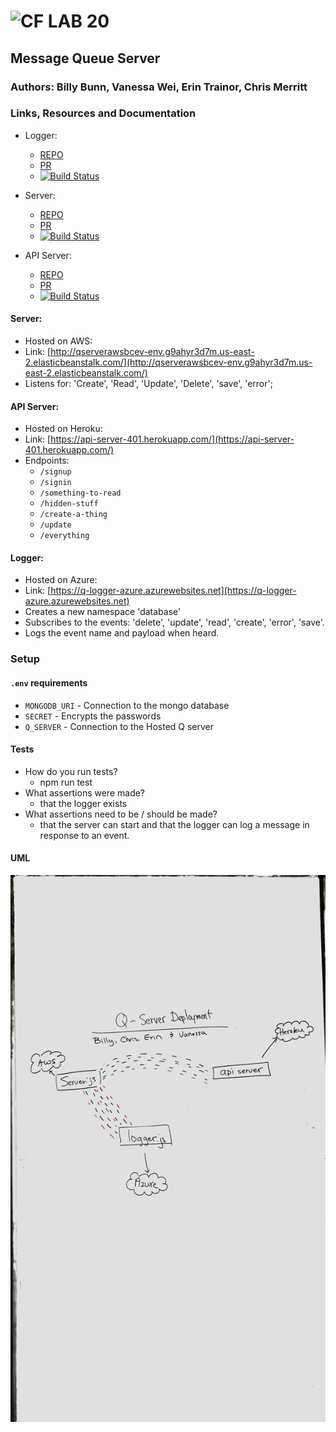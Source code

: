 ![CF](http://i.imgur.com/7v5ASc8.png) LAB 20
=================================================

## Message Queue Server

### Authors: Billy Bunn, Vanessa Wei, Erin Trainor, Chris Merritt

### Links, Resources and Documentation
* Logger:
  * [REPO](https://github.com/q-server-bcev/logger-azure)
  * [PR](https://github.com/401-advanced-javascript-401d29/lab-19-message-queue-server/pull/1)
  * [![Build Status](https://www.travis-ci.com/401-advanced-javascript-401d29/lab-19.svg?branch=master)](https://www.travis-ci.com/401-advanced-javascript-401d29/lab-19)


* Server:
  * [REPO](https://github.com/q-server-bcev/q-server-aws)
  * [PR](https://github.com/401-advanced-javascript-401d29/lab-19-file-writer/pull/1)
  * [![Build Status](https://www.travis-ci.com/401-advanced-javascript-401d29/lab-19-file-writer.svg?branch=master)](https://www.travis-ci.com/401-advanced-javascript-401d29/lab-19-file-writer)


* API Server:
  * [REPO](https://github.com/q-server-bcev/api-server-heroku)
  * [PR](https://github.com/401-advanced-javascript-401d29/lab-19-message-queue-server/pull/1)
  * [![Build Status](https://www.travis-ci.com/401-advanced-javascript-401d29/lab-19.svg?branch=master)](https://www.travis-ci.com/401-advanced-javascript-401d29/lab-19)

#### Server:
* Hosted on AWS: 
* Link: [http://qserverawsbcev-env.g9ahyr3d7m.us-east-2.elasticbeanstalk.com/](http://qserverawsbcev-env.g9ahyr3d7m.us-east-2.elasticbeanstalk.com/)
* Listens for: 'Create', 'Read', 'Update', 'Delete', 'save', 'error';

#### API Server:
* Hosted on Heroku:
* Link: [https://api-server-401.herokuapp.com/](https://api-server-401.herokuapp.com/)
* Endpoints:
  * `/signup`
  * `/signin`
  * `/something-to-read`
  * `/hidden-stuff`
  * `/create-a-thing`
  * `/update`
  * `/everything`

#### Logger:
* Hosted on Azure:
* Link: [https://q-logger-azure.azurewebsites.net](https://q-logger-azure.azurewebsites.net)
* Creates a new namespace 'database'
* Subscribes to the events: 'delete', 'update', 'read', 'create', 'error', 'save'.
* Logs the event name and payload when heard.

### Setup
#### `.env` requirements
* `MONGODB_URI` - Connection to the mongo database
* `SECRET` - Encrypts the passwords
* `Q_SERVER` - Connection to the Hosted Q server

#### Tests
* How do you run tests?
  * npm run test
* What assertions were made?
  * that the logger exists
* What assertions need to be / should be made?
  * that the server can start and that the logger can log a message in response to an event.

#### UML
![UML](./umlDiagram.JPG)